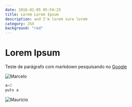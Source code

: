 ```yaml
---
date: 2016-01-05 05:54:23
title: Lorem Lorem Ipsum
description: and I'm lorem sure lorem
category: JSX
background: "red"
---
```


# Lorem Ipsum

Teste de parágrafo com markdown pesquisando no [Google](https://google.com)

![Marcelo](/assets/img/marcelo.jpg)
```javascript
a=3
puts a
```

![Mauricio](/assets/img/tey.jpg)


